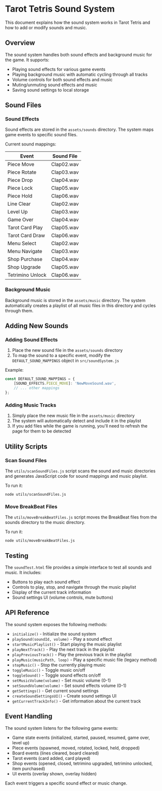 # Tarot Tetris Sound System

This document explains how the sound system works in Tarot Tetris and how to add or modify sounds and music.

## Overview

The sound system handles both sound effects and background music for the game. It supports:

- Playing sound effects for various game events
- Playing background music with automatic cycling through all tracks
- Volume controls for both sound effects and music
- Muting/unmuting sound effects and music
- Saving sound settings to local storage

## Sound Files

### Sound Effects

Sound effects are stored in the `assets/sounds` directory. The system maps game events to specific sound files.

Current sound mappings:

| Event | Sound File |
|-------|------------|
| Piece Move | Clap02.wav |
| Piece Rotate | Clap03.wav |
| Piece Drop | Clap04.wav |
| Piece Lock | Clap05.wav |
| Piece Hold | Clap06.wav |
| Line Clear | Clap02.wav |
| Level Up | Clap03.wav |
| Game Over | Clap04.wav |
| Tarot Card Play | Clap05.wav |
| Tarot Card Draw | Clap06.wav |
| Menu Select | Clap02.wav |
| Menu Navigate | Clap03.wav |
| Shop Purchase | Clap04.wav |
| Shop Upgrade | Clap05.wav |
| Tetrimino Unlock | Clap06.wav |

### Background Music

Background music is stored in the `assets/music` directory. The system automatically creates a playlist of all music files in this directory and cycles through them.

## Adding New Sounds

### Adding Sound Effects

1. Place the new sound file in the `assets/sounds` directory
2. To map the sound to a specific event, modify the `DEFAULT_SOUND_MAPPINGS` object in `src/soundSystem.js`

Example:
```javascript
const DEFAULT_SOUND_MAPPINGS = {
    [SOUND_EFFECTS.PIECE_MOVE]: 'NewMoveSound.wav',
    // ... other mappings
};
```

### Adding Music Tracks

1. Simply place the new music file in the `assets/music` directory
2. The system will automatically detect and include it in the playlist
3. If you add files while the game is running, you'll need to refresh the page for them to be detected

## Utility Scripts

### Scan Sound Files

The `utils/scanSoundFiles.js` script scans the sound and music directories and generates JavaScript code for sound mappings and music playlist.

To run it:
```
node utils/scanSoundFiles.js
```

### Move BreakBeat Files

The `utils/moveBreakBeatFiles.js` script moves the BreakBeat files from the sounds directory to the music directory.

To run it:
```
node utils/moveBreakBeatFiles.js
```

## Testing

The `soundTest.html` file provides a simple interface to test all sounds and music. It includes:

- Buttons to play each sound effect
- Controls to play, stop, and navigate through the music playlist
- Display of the current track information
- Sound settings UI (volume controls, mute buttons)

## API Reference

The sound system exposes the following methods:

- `initialize()` - Initialize the sound system
- `playSound(soundId, volume)` - Play a sound effect
- `startMusicPlaylist()` - Start playing the music playlist
- `playNextTrack()` - Play the next track in the playlist
- `playPreviousTrack()` - Play the previous track in the playlist
- `playMusic(musicPath, loop)` - Play a specific music file (legacy method)
- `stopMusic()` - Stop the currently playing music
- `toggleMusic()` - Toggle music on/off
- `toggleSound()` - Toggle sound effects on/off
- `setMusicVolume(volume)` - Set music volume (0-1)
- `setSoundVolume(volume)` - Set sound effects volume (0-1)
- `getSettings()` - Get current sound settings
- `createSoundSettingsUI()` - Create sound settings UI
- `getCurrentTrackInfo()` - Get information about the current track

## Event Handling

The sound system listens for the following game events:

- Game state events (initialized, started, paused, resumed, game over, level up)
- Piece events (spawned, moved, rotated, locked, held, dropped)
- Board events (lines cleared, board cleared)
- Tarot events (card added, card played)
- Shop events (opened, closed, tetrimino upgraded, tetrimino unlocked, item purchased)
- UI events (overlay shown, overlay hidden)

Each event triggers a specific sound effect or music change.
